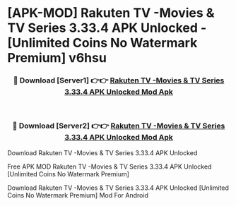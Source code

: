 # [APK-MOD] Rakuten TV -Movies & TV Series 3.33.4 APK Unlocked - [Unlimited Coins No Watermark Premium] v6hsu



<div align="center">
<h3>🔴 Download [Server1] 👉👉 <a href="https://momento.my/?title=Rakuten_TV_-Movies_&_TV_Series_3.33.4_APK_Unlocked">Rakuten TV -Movies & TV Series 3.33.4 APK Unlocked Mod Apk</a></h3><br>

<h3>🔴 Download [Server2] 👉👉 <a href="https://momento.my/?title=Rakuten_TV_-Movies_&_TV_Series_3.33.4_APK_Unlocked">Rakuten TV -Movies & TV Series 3.33.4 APK Unlocked Mod Apk</a></h3>
</div>



Download Rakuten TV -Movies & TV Series 3.33.4 APK Unlocked 

Free APK MOD Rakuten TV -Movies & TV Series 3.33.4 APK Unlocked [Unlimited Coins No Watermark Premium]

Download Rakuten TV -Movies & TV Series 3.33.4 APK Unlocked [Unlimited Coins No Watermark Premium] Mod For Android
